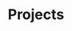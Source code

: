 ---
title: Projects   
cms_exclude: true

# View
view: compact

# Optional cover image (relative to `assets/media/` folder).
image:
  caption: ''
  filename: ''
---